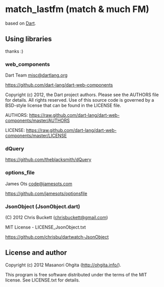 match_lastfm (match & much FM)
============

based on [Dart](http://www.dartlang.org/).

## Using libraries

thanks :)

### web_components

Dart Team <misc@dartlang.org>

https://github.com/dart-lang/dart-web-components

Copyright (c) 2012, the Dart project authors.  Please see the AUTHORS file 
for details. All rights reserved. Use of this source code is governed by a
BSD-style license that can be found in the LICENSE file.

AUTHORS: https://raw.github.com/dart-lang/dart-web-components/master/AUTHORS

LICENSE: https://raw.github.com/dart-lang/dart-web-components/master/LICENSE

### dQuery

https://github.com/theblacksmith/dQuery

### options_file

James Ots <code@jamesots.com>

https://github.com/jamesots/optionsfile

### JsonObject (JsonObject.dart)

(C) 2012 Chris Buckett (chrisbuckett@gmail.com)

MIT License - LICENSE_JsonObject.txt

https://github.com/chrisbu/dartwatch-JsonObject

## License and author

Copyright (c) 2012 Masanori Ohgita (http://ohgita.info/). 

This program is free software distributed under the terms of the MIT license. 
See LICENSE.txt for details.

